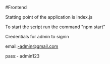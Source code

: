 #Frontend

Statting point of the application is index.js

To start the script run the command "npm start"

Credentials for admin to signin 

email:-admin@gmail.com

pass:- admin123


